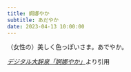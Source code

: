 ```yaml
---
title: 婀娜やか
subtitle: あだやか
date: 2023-04-13 10:00:00
---
```


（女性の）美しく色っぽいさま。あでやか。

<cite>[デジタル大辞泉「婀娜やか」](https://dictionary.goo.ne.jp/word/%E5%A9%80%E5%A8%9C%E3%82%84%E3%81%8B/)</cite>より引用